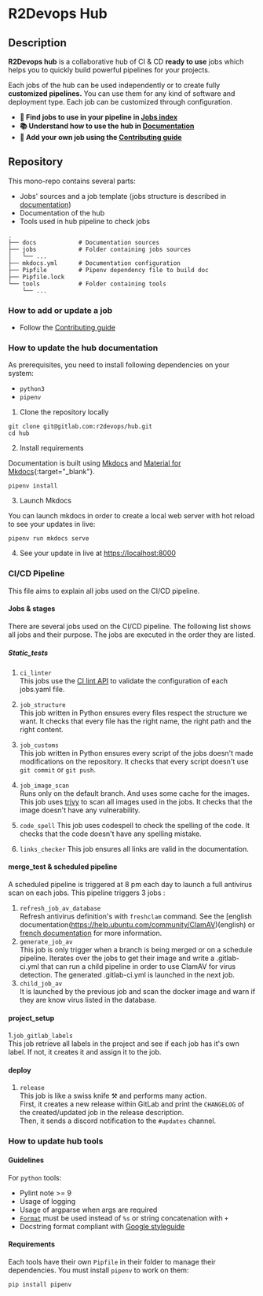 # R2Devops Hub

## Description

**R2Devops hub** is a collaborative hub of CI & CD **ready to use** jobs which
helps you to quickly build powerful pipelines for your projects.


Each jobs of the hub can be used independently or to create fully **customized pipelines.**
You can use them for any kind of software and deployment type. Each job can be
customized through configuration.

* **🚀 Find jobs to use in your pipeline in [Jobs index](https://r2devops.io/_/jobs/)**
* **📚 Understand how to use the hub in [Documentation](https://docs.r2devops.io/)**
* **🙋 Add your own job using the [Contributing guide](https://docs.r2devops.io/contribute/)**

## Repository

This mono-repo contains several parts:

* Jobs' sources and a job template (jobs structure is described in [documentation](https://docs.r2devops.io/job-structure/))
* Documentation of the hub
* Tools used in hub pipeline to check jobs

```
.
├── docs            # Documentation sources
├── jobs            # Folder containing jobs sources
│   └── ...
├── mkdocs.yml      # Documentation configuration
├── Pipfile         # Pipenv dependency file to build doc
├── Pipfile.lock
└── tools           # Folder containing tools
    └── ...
```

### How to add or update a job

* Follow the [Contributing guide](https://docs.r2devops.io/contribute/)

### How to update the hub documentation

As prerequisites, you need to install following dependencies on your system:

* `python3`
* `pipenv`

1. Clone the repository locally

```shell
git clone git@gitlab.com:r2devops/hub.git
cd hub
```

2. Install requirements

Documentation is built using [Mkdocs](https://www.mkdocs.org) and [Material for
Mkdocs](https://squidfunk.github.io/mkdocs-material/){:target="_blank"}.

```shell
pipenv install
```

3. Launch Mkdocs

You can launch mkdocs in order to create a local web server with hot reload to
see your updates in live:

```shell
pipenv run mkdocs serve
```

4. See your update in live at [https://localhost:8000](https://localhost:8000)

### CI/CD Pipeline

This file aims to explain all jobs used on the CI/CD pipeline.

#### Jobs & stages

There are several jobs used on the CI/CD pipeline. The following list shows all jobs and their purpose. The jobs are executed in the order they are listed.

##### Static_tests


1. `ci_linter`  
This jobs use the [CI lint API](https://docs.gitlab.com/ee/api/lint.html) to validate the configuration of each jobs.yaml file. 

2. `job_structure`  
This job written in Python ensures every files respect the structure we want. It checks that every file has the right name, the right path and the right content. 

3. `job_customs`  
This job written in Python ensures every script of the jobs doesn't made modifications on the repository. It checks that every script doesn't use `git commit` or `git push`.

4. `job_image_scan`  
Runs only on the default branch. And uses some cache for the images.
This job uses [trivy](https://aquasecurity.github.io/trivy/) to scan all images used in the jobs. It checks that the image doesn't have any vulnerability.

5. `code_spell`
This job uses codespell to check the spelling of the code. It checks that the code doesn't have any spelling mistake.

6. `links_checker`
This job ensures all links are valid in the documentation.

#### merge_test & scheduled pipeline

A scheduled pipeline is triggered at 8 pm each day to launch a full antivirus scan on each jobs. 
This pipeline triggers 3 jobs :  

1. `refresh_job_av_database`   
Refresh antivirus definition's with `freshclam` command. See the [english documentation(https://help.ubuntu.com/community/ClamAV)(english) or [french documentation](https://doc.ubuntu-fr.org/clamav) for more information.
2. `generate_job_av`  
This job is only trigger when a branch is being merged or on a schedule pipeline. Iterates over the jobs to get their image and write a .gitlab-ci.yml that can run a child pipeline in order to use ClamAV for virus detection. The generated .gitlab-ci.yml is launched in the next job.
3. `child_job_av`   
It is launched by the previous job and scan the docker image and warn if they are know virus listed in the database.

#### project_setup

1.`job_gitlab_labels`   
This job retrieve all labels in the project and see if each job has it's own label. If not, it creates it and assign it to the job.


#### deploy

1. `release`  
This job is like a swiss knife ⚒️ and performs many action.  
First, it creates a new release within GitLab and print the `CHANGELOG` of the created/updated job in the release description.  
Then, it sends a discord notification to the `#updates` channel.  


### How to update hub tools

#### Guidelines

For `python` tools:

* Pylint note >= 9
* Usage of logging
* Usage of argparse when args are required
* [`Format`](https://docs.python.org/3/library/functions.html?highlight=format#format) must be used instead of `%s` or string concatenation with `+`
* Docstring format compliant with [Google styleguide](https://google.github.io/styleguide/pyguide.html#244-decision)

#### Requirements

Each tools have their own `Pipfile` in their folder to manage their
dependencies. You must install `pipenv` to work on them:

```shell
pip install pipenv
```
